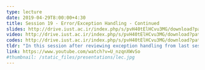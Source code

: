 ```yaml
---
type: lecture
date: 2019-04-29T8:00:00+4:30
title: Session 19 - Error/Exception Handling - Continued
slides: http://drive.iust.ac.ir/index.php/s/pvH40tElHCvu3MG/download?path=%2FSlides&files=AP_Session19.pdf
video: http://drive.iust.ac.ir/index.php/s/pvH40tElHCvu3MG/download?path=%2FClassVideos&files=S19.mp4
codes: http://drive.iust.ac.ir/index.php/s/pvH40tElHCvu3MG/download?path=%2FCode&files=S19.zip
tldr: "In this session after reviewing exception handling from last session, we provided examples on how the program behaves when exceptions occur. We then provided examples for how several .NET exceptions could occur or could be thrown. Finally we introduced the Finally block and its applications."
link: https://www.youtube.com/watch?v=U_nzqnXWvSo
#thumbnail: /static_files/presentations/lec.jpg
---
```

